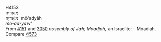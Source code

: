 <body>
  <p>H4153<br>  מועדיה  <br> מוֹעַדיָה  ‎  mô‛adyâh  <br><i>mo-ad-yaw‘ </i><br>From <a href="h4151.htm">4151</a> and <a href="h3050.htm">3050</a>  <i>assembly</i> <i>of</i> <i>Jah</i>; <i>Moadjah</i>, an Israelite: - Moadiah. Compare <a href="h4573.htm">4573</a> <br></p>
 </body>
